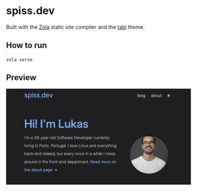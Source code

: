# spiss.dev

Built with the [Zola](https://www.getzola.org) static site compiler and the [tabi](https://github.com/welpo/tabi) theme.

## How to run
```commandline
zola serve
```

## Preview
![spiss.dev](/static/socialcard.png)
